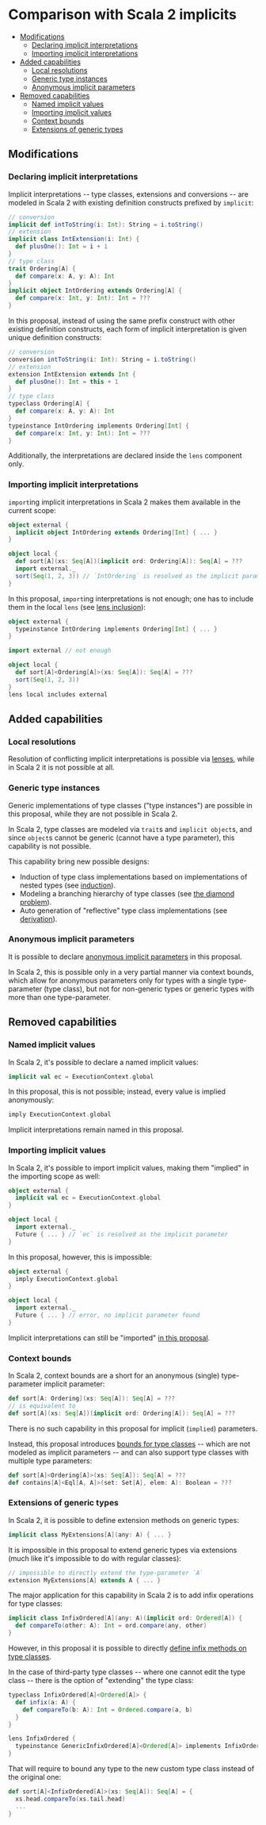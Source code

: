 # Comparison with Scala 2 implicits

<!-- @import "[TOC]" {cmd="toc" depthFrom=2 depthTo=6 orderedList=false} -->
<!-- code_chunk_output -->

- [Modifications](#modifications)
  - [Declaring implicit interpretations](#declaring-implicit-interpretations)
  - [Importing implicit interpretations](#importing-implicit-interpretations)
- [Added capabilities](#added-capabilities)
  - [Local resolutions](#local-resolutions)
  - [Generic type instances](#generic-type-instances)
  - [Anonymous implicit parameters](#anonymous-implicit-parameters)
- [Removed capabilities](#removed-capabilities)
  - [Named implicit values](#named-implicit-values)
  - [Importing implicit values](#importing-implicit-values)
  - [Context bounds](#context-bounds)
  - [Extensions of generic types](#extensions-of-generic-types)

<!-- /code_chunk_output -->

## Modifications

### Declaring implicit interpretations

Implicit interpretations -- type classes, extensions and conversions -- are modeled in Scala 2 with existing definition constructs prefixed by `implicit`:

```scala
// conversion
implicit def intToString(i: Int): String = i.toString()
// extension
implicit class IntExtension(i: Int) {
  def plusOne(): Int = i + 1
}
// type class
trait Ordering[A] {
  def compare(x: A, y: A): Int
}
implicit object IntOrdering extends Ordering[A] {
  def compare(x: Int, y: Int): Int = ???
}
```

In this proposal, instead of using the same prefix construct with other existing definition constructs, each form of implicit interpretation is given unique definition constructs:

```scala
// conversion
conversion intToString(i: Int): String = i.toString()
// extension
extension IntExtension extends Int {
  def plusOne(): Int = this + 1
}
// type class
typeclass Ordering[A] {
  def compare(x: A, y: A): Int
}
typeinstance IntOrdering implements Ordering[Int] {
  def compare(x: Int, y: Int): Int = ???
}
```

Additionally, the interpretations are declared inside the `lens` component only.

### Importing implicit interpretations

`import`ing implicit interpretations in Scala 2 makes them available in the current scope:

```scala
object external {
  implicit object IntOrdering extends Ordering[Int] { ... }
}

object local {
  def sort[A](xs: Seq[A])(implicit ord: Ordering[A]): Seq[A] = ???
  import external._
  sort(Seq(1, 2, 3)) // `IntOrdering` is resolved as the implicit parameter
}
```

In this proposal, `import`ing interpretations is not enough; one has to include them in the local `lens` (see [lens inclusion](lens.md#including-lens)):

```scala
object external {
  typeinstance IntOrdering implements Ordering[Int] { ... }
}

import external // not enough

object local {
  def sort[A]<Ordering[A]>(xs: Seq[A]): Seq[A] = ???
  sort(Seq(1, 2, 3))
}
lens local includes external
```

## Added capabilities

### Local resolutions

Resolution of conflicting implicit interpretations is possible via [lenses](lens.md#resolving-conflicts), while in Scala 2 it is not possible at all.

### Generic type instances

Generic implementations of type classes ("type instances") are possible in this proposal, while they are not possible in Scala 2.

In Scala 2, type classes are modeled via `trait`s and `implicit object`s, and since `object`s cannot be generic (cannot have a type parameter), this capability is not possible.

This capability bring new possible designs:

- Induction of type class implementations based on implementations of nested types (see [induction](type-classes.md#induction-generic-type-instances)).
- Modeling a branching hierarchy of type classes (see [the diamond problem](type-classes.md#the-diamond-problem)).
- Auto generation of "reflective" type class implementations (see [derivation](type-classes.md#derivation)).

### Anonymous implicit parameters

It is possible to declare [anonymous implicit parameters](dependency-injection.md#anonymous-parameters) in this proposal.

In Scala 2, this is possible only in a very partial manner via context bounds, which allow for anonymous parameters only for types with a single type-parameter (type class), but not for non-generic types or generic types with more than one type-parameter.

## Removed capabilities

### Named implicit values

In Scala 2, it's possible to declare a named implicit values:

```scala
implicit val ec = ExecutionContext.global
```

In this proposal, this is not possible; instead, every value is implied anonymously:

```scala
imply ExecutionContext.global
```

Implicit interpretations remain named in this proposal.

### Importing implicit values

In Scala 2, it's possible to import implicit values, making them "implied" in the importing scope as well:

```scala
object external {
  implicit val ec = ExecutionContext.global
}

object local {
  import external._
  Future { ... } // `ec` is resolved as the implicit parameter
}
```

In this proposal, however, this is impossible:

```scala
object external {
  imply ExecutionContext.global
}

object local {
  import external._
  Future { ... } // error, no implicit parameter found
}
```

Implicit interpretations can still be "imported" [in this proposal](#importing-implicit-interpretations).

### Context bounds

In Scala 2, context bounds are a short for an anonymous (single) type-parameter implicit parameter:

```scala
def sort[A: Ordering](xs: Seq[A]): Seq[A] = ???
// is equivalent to
def sort[A](xs: Seq[A])(implicit ord: Ordering[A]): Seq[A] = ???
```

There is no such capability in this proposal for implicit (`implied`) parameters.

Instead, this proposal introduces [bounds for type classes](type-classes.md#bounds) -- which are not modeled as implicit parameters -- and can also support type classes with multiple type parameters:

```scala
def sort[A]<Ordering[A]>(xs: Seq[A]): Seq[A] = ???
def contains[A]<Eql[A, A]>(set: Set[A], elem: A): Boolean = ???
```

### Extensions of generic types

In Scala 2, it is possible to define extension methods on generic types:

```scala
implicit class MyExtensions[A](any: A) { ... }
```

It is impossible in this proposal to extend generic types via extensions (much like it's impossible to do with regular classes):

```scala
// impossible to directly extend the type-parameter `A`
extension MyExtensions[A] extends A { ... }
```

The major application for this capability in Scala 2 is to add infix operations for type classes:

```scala
implicit class InfixOrdered[A](any: A)(implicit ord: Ordered[A]) {
  def compareTo(other: A): Int = ord.compare(any, other)
}
```

However, in this proposal it is possible to directly [define infix methods on type classes](type-classes.md#infix-notation).

In the case of third-party type classes -- where one cannot edit the type class -- there is the option of "extending" the type class:

```scala
typeclass InfixOrdered[A]<Ordered[A]> {
  def infix(a: A) {
    def compareTo(b: A): Int = Ordered.compare(a, b)
  }
}

lens InfixOrdered {
  typeinstance GenericInfixOrdered[A]<Ordered[A]> implements InfixOrdered[A]
}
```

That will require to bound any type to the new custom type class instead of the original one:

```scala
def sort[A]<InfixOrdered[A]>(xs: Seq[A]): Seq[A] = {
  xs.head.compareTo(xs.tail.head)
  ...
}
```

